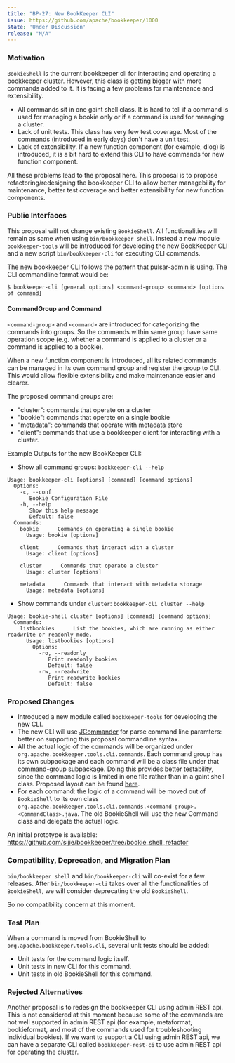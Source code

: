 ```yaml
---
title: "BP-27: New BookKeeper CLI"
issue: https://github.com/apache/bookkeeper/1000
state: 'Under Discussion'
release: "N/A"
---
```


### Motivation

`BookieShell` is the current bookkeeper cli for interacting and operating a bookkeeper cluster. However, this class is getting bigger with more commands added to it. It is facing a few problems for maintenance and extensibility.

- All commands sit in one gaint shell class. It is hard to tell if a command is used for managing a bookie only or if a command is used for managing a cluster.
- Lack of unit tests. This class has very few test coverage. Most of the commands (introduced in early days) don't have a unit test.
- Lack of extensibility. If a new function component (for example, dlog) is introduced, it is a bit hard to extend this CLI to have commands for new function component.

All these problems lead to the proposal here. This proposal is to propose refactoring/redesigning the bookkeeper CLI to allow better managebility for maintenance, better test coverage and better extensibility for new function components.

### Public Interfaces

This proposal will not change existing `BookieShell`. All functionalities will remain as same when using `bin/bookkeeper shell`.
Instead a new module `bookkeeper-tools` will be introduced for developing the new BookKeeper CLI and a new script `bin/bookkeeper-cli` for executing CLI commands.

The new bookkeeper CLI follows the pattern that pulsar-admin is using. The CLI commandline format would be:

```
$ bookkeeper-cli [general options] <command-group> <command> [options of command]
```

#### CommandGroup and Command

`<command-group>` and `<command>` are introduced for categorizing the commands into groups. So the commands within same group have same operation scope (e.g. whether a command is applied to a cluster or a command is applied to a bookie).

When a new function component is introduced, all its related commands can be managed in its own command group and register the group to CLI. This would allow flexible extensibility and make maintenance easier and clearer.

The proposed command groups are:

- "cluster": commands that operate on a cluster
- "bookie": commands that operate on a single bookie
- "metadata": commands that operate with metadata store
- "client": commands that use a bookkeeper client for interacting with a cluster.

Example Outputs for the new BookKeeper CLI:

- Show all command groups: `bookkeeper-cli --help`

```
Usage: bookkeeper-cli [options] [command] [command options]
  Options:
    -c, --conf
       Bookie Configuration File
    -h, --help
       Show this help message
       Default: false
  Commands:
    bookie      Commands on operating a single bookie
      Usage: bookie [options]

    client      Commands that interact with a cluster
      Usage: client [options]

    cluster      Commands that operate a cluster
      Usage: cluster [options]

    metadata      Commands that interact with metadata storage
      Usage: metadata [options]
```
- Show commands under `cluster`: `bookkeeper-cli cluster --help`
```
Usage: bookie-shell cluster [options] [command] [command options]
  Commands:
    listbookies      List the bookies, which are running as either readwrite or readonly mode.
      Usage: listbookies [options]
        Options:
          -ro, --readonly
             Print readonly bookies
             Default: false
          -rw, --readwrite
             Print readwrite bookies
             Default: false
```

### Proposed Changes

- Introduced a new module called `bookkeeper-tools` for developing the new CLI.
- The new CLI will use [JCommander](http://jcommander.org) for parse command line paramters: better on supporting this proposal commandline syntax.
- All the actual logic of the commands will be organized under `org.apache.bookkeeper.tools.cli.commands`. Each command group has its own subpackage and each command will be a class file under that command-group subpackage.
  Doing this provides better testability, since the command logic is limited in one file rather than in a gaint shell class. Proposed layout can be found [here](https://github.com/sijie/bookkeeper/tree/bookie_shell_refactor/bookkeeper-server/src/main/java/org/apache/bookkeeper/tools/cli/commands).
- For each command: the logic of a command will be moved out of `BookieShell` to its own class `org.apache.bookkeeper.tools.cli.commands.<command-group>.<CommandClass>.java`. The old BookieShell will use the new Command class and delegate the actual logic.

An initial prototype is available: https://github.com/sijie/bookkeeper/tree/bookie_shell_refactor

### Compatibility, Deprecation, and Migration Plan

`bin/bookkeeper shell` and `bin/bookkeeper-cli` will co-exist for a few releases. After `bin/bookkeeper-cli` takes over all the functionalities of `BookieShell`, we will consider deprecating the old `BookieShell`.

So no compatibility concern at this moment.

### Test Plan

When a command is moved from BookieShell to `org.apache.bookkeeper.tools.cli`, several unit tests should be added:

- Unit tests for the command logic itself.
- Unit tests in new CLI for this command.
- Unit tests in old BookieShell for this command.

### Rejected Alternatives

Another proposal is to redesign the bookkeeper CLI using admin REST api. This is not considered at this moment because some of the commands are not well supported in admin REST api (for example, metaformat, bookieformat, and most of the commands
used for troubleshooting individual bookies). If we want to support a CLI using admin REST api, we can have a separate CLI called `bookkeeper-rest-ci` to use admin REST api for operating the cluster.
